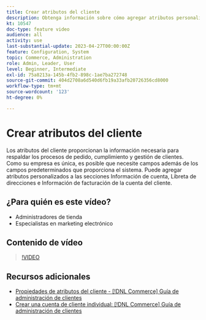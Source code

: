 ```yaml
---
title: Crear atributos del cliente
description: Obtenga información sobre cómo agregar atributos personalizados a las secciones Información de cuenta, Libreta de direcciones e Información de facturación de la cuenta de un cliente.
kt: 10547
doc-type: feature video
audience: all
activity: use
last-substantial-update: 2023-04-27T00:00:00Z
feature: Configuration, System
topic: Commerce, Administration
role: Admin, Leader, User
level: Beginner, Intermediate
exl-id: 75a8213a-145b-4fb2-898c-1ae7ba272748
source-git-commit: 404d2708a6d540d6fb19a33afb20726356cd8000
workflow-type: tm+mt
source-wordcount: '123'
ht-degree: 0%

---
```


# Crear atributos del cliente

Los atributos del cliente proporcionan la información necesaria para respaldar los procesos de pedido, cumplimiento y gestión de clientes. Como su empresa es única, es posible que necesite campos además de los campos predeterminados que proporciona el sistema. Puede agregar atributos personalizados a las secciones Información de cuenta, Libreta de direcciones e Información de facturación de la cuenta del cliente.

## ¿Para quién es este vídeo?

- Administradores de tienda
- Especialistas en marketing electrónico

## Contenido de vídeo

>[!VIDEO](https://video.tv.adobe.com/v/343661?quality=12&learn=on)

## Recursos adicionales

- [Propiedades de atributos del cliente - [!DNL Commerce] Guía de administración de clientes](https://experienceleague.adobe.com/docs/commerce-admin/customers/customer-accounts/attributes/attribute-properties.html)
- [Crear una cuenta de cliente individual: [!DNL Commerce] Guía de administración de clientes](https://experienceleague.adobe.com/docs/commerce-admin/customers/customer-accounts/account-create.html)
